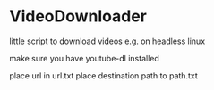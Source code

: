 # VideoDownloader
little script to download videos e.g. on headless linux

make sure you have youtube-dl installed

place url in url.txt
place destination path to path.txt
